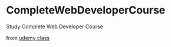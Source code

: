 # CompleteWebDeveloperCourse
Study Complete Web Developer Course

from [udemy class](https://www.udemy.com/the-complete-web-developer-course-2)
